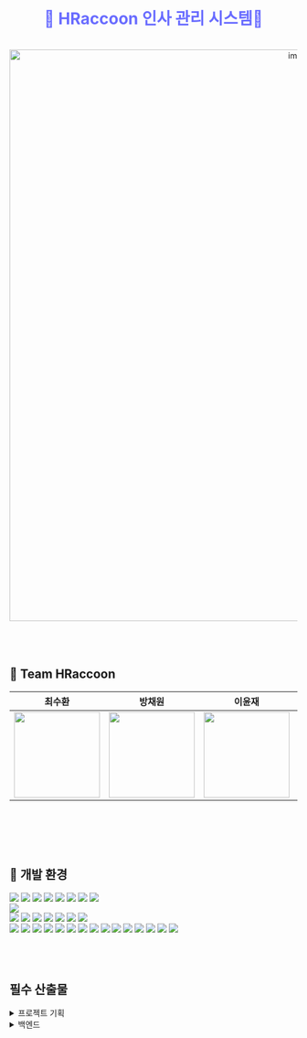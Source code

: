 <h1 align="center" style="color:#696CFF">
🦝 HRaccoon 인사 관리 시스템🦝
</h1>
<br>
<div align="center">
  <img src="https://github.com/beyond-sw-camp/be05-fin-4team-HRaccoon/assets/118799810/f59f5f56-0962-4e96-ac96-b336aa5fa5e5" width="1000" alt="image">
</div>
<br>
<br>
<br>

## 🦝 Team HRaccoon

<div align="center">

|                                                           **최수환**                                                            |                                                          **방채원**                                                           |                                                          **이윤재**                                                          |                                                         **정광수**                                                          |
| :-----------------------------------------------------------------------------------------------------------------------------: | :---------------------------------------------------------------------------------------------------------------------------: | :--------------------------------------------------------------------------------------------------------------------------: | :-------------------------------------------------------------------------------------------------------------------------: |
| [<img src="https://avatars.githubusercontent.com/u/105047091?v=4" height=150 width=150> <br/> ](https://github.com/OrangeVinyl) | [<img src="https://avatars.githubusercontent.com/u/118799810?v=4" height=150 width=150> <br/> ](https://github.com/chaewon02) | [<img src="https://avatars.githubusercontent.com/u/135799134?v=4" height=150 width=150> <br/> ](https://github.com/itsjaeya) | [<img src="https://avatars.githubusercontent.com/u/114909535?v=4" height=150 width=150> <br/> ](https://github.com/Jrhkdtn) |

</div>
<br>
<br>
<br>
<br>

## 🔨 개발 환경

<img src="https://img.shields.io/badge/spring-6DB33F?style=for-the-badge&logo=spring&logoColor=white" /> <img src="https://img.shields.io/badge/SpringBoot-6DB33F.svg?&style=for-the-badge&logo=SpringBoot&logoColor=white"/> <img src="https://img.shields.io/badge/SpringSecurity-6DB33F.svg?&style=for-the-badge&logo=SpringSecurity&logoColor=white"/> <img src="https://img.shields.io/badge/jwt-000000?style=for-the-badge&logo=Json Web Tokens&logoColor=purple"> <img src="https://img.shields.io/badge/gradle-02303A?style=for-the-badge&logo=gradle&logoColor=white" /> <img src="https://img.shields.io/badge/java-007396?style=for-the-badge&logo=java&logoColor=white" /> <img src="https://img.shields.io/badge/Redis-FF4438?style=for-the-badge&logo=Redis&logoColor=white" /> <img src="https://img.shields.io/badge/thymeleaf-005F0F?style=for-the-badge&logo=thymeleaf&logoColor=white" />
<br>
<img src="https://img.shields.io/badge/mariaDB-003545?style=for-the-badge&logo=mariaDB&logoColor=white" />
<br>
<img src="https://img.shields.io/badge/html5-E34F26?style=for-the-badge&logo=html5&logoColor=white"/>
<img src="https://img.shields.io/badge/JavaScript-F7DF1E?style=for-the-badge&logo=JavaScript&logoColor=white"/>
<img src="https://img.shields.io/badge/sass-CC6699?style=for-the-badge&logo=sass&logoColor=white" />
<img src="https://img.shields.io/badge/vite-646CFF?style=for-the-badge&logo=vite&logoColor=white" />
<img src="https://img.shields.io/badge/Vue.js-4FC08D?style=for-the-badge&logo=Vue.js&logoColor=white"/>
<img src="https://img.shields.io/badge/vue_router-4FC08D?style=for-the-badge&logo=Vue.js&logoColor=white"/>
<img src="https://img.shields.io/badge/vuetify-1867C0?style=for-the-badge&logo=vuetify&logoColor=white" />
<br>
<img src="https://img.shields.io/badge/awselasticloadbalancing-8C4FFF?&style=for-the-badge&logo=awselasticloadbalancing&logoColor=white"/> <img src="https://img.shields.io/badge/amazonec2-FF9900?&style=for-the-badge&logo=amazonec2&logoColor=white"/> <img src="https://img.shields.io/badge/amazons3-569A31?&style=for-the-badge&logo=amazons3&logoColor=white"/> <img src="https://img.shields.io/badge/amazonelasticache-C925D1?&style=for-the-badge&logo=amazonelasticache&logoColor=white"/> <img src="https://img.shields.io/badge/amazons3-569A31?&style=for-the-badge&logo=amazons3&logoColor=white"/> <img src="https://img.shields.io/badge/amazonroute53-8C4FFF?&style=for-the-badge&logo=amazonroute53&logoColor=white"/> <img src="https://img.shields.io/badge/amazonrds-527FFF?&style=for-the-badge&logo=amazonrds&logoColor=white"/> <img src="https://img.shields.io/badge/docker-2496ED?style=for-the-badge&logo=docker&logoColor=white">
<img src="https://img.shields.io/badge/git-F05032?style=for-the-badge&logo=git&logoColor=white"> <img src="https://img.shields.io/badge/github-181717?style=for-the-badge&logo=github&logoColor=white"> <img src="https://img.shields.io/badge/githubactions-2088FF?style=for-the-badge&logo=githubactions&logoColor=white"> <img src="https://img.shields.io/badge/slack-purple?style=for-the-badge&logo=slack&logoColor=white"> <img src="https://img.shields.io/badge/notion-000000?style=for-the-badge&logo=notion&logoColor=white"> <img src="https://img.shields.io/badge/jira-0052CC?&style=for-the-badge&logo=jira&logoColor=white"/> <img src="https://img.shields.io/badge/miro-050038?&style=for-the-badge&logo=miro&logoColor=white"/>
<br>
<br>
<br>
<br>

## 필수 산출물

<details>
    <summary>프로젝트 기획</summary>
    <details>
      <summary>프로젝트 기획서</summary>
      <div markdown="1">
        [Notion link](https://www.notion.so/10417178f25a46b897dba5413ed99462)
      </div>
    </details>

    <details>
      <summary>요구사항 정의서</summary>
      <div markdown="1">

        [요구사항 정의서](https://docs.google.com/spreadsheets/d/1PyX4EWiuSz4qTXAlm1Pf954udgMTVb1uU-Js72Z2eq0/edit?gid=1162915854#gid=1162915854)

        ![요구사항 정의서 사진](https://github.com/beyond-sw-camp/be05-fin-4team-HRaccoon/assets/114909535/94983912-3b32-4e54-a23e-6921582f6c01)

      </div>
    </details>


    <details>
      <summary>시스템 아키텍처</summary>
      <div markdown="1">

        [시스템 아키텍쳐](https://miro.com/app/board/uXjVKIne6v4=/?irclickid=zBQUZWxz3xyKTO2XI2WM00OXUkC0plXt5WOpwg0&utm_source=Linkbux&utm_medium=cpa&utm_campaign=&utm_affiliate_network=impact&irgwc=1)

        ![시스템 아키텍쳐 사진](https://github.com/beyond-sw-camp/be05-fin-4team-HRaccoon/assets/114909535/1b57b5d9-c523-47d8-9ee5-23aea06302ab)

      </div>
    </details>


    <details>
      <summary>WBS</summary>
      <div markdown="1">

       ![WBS](https://github.com/beyond-sw-camp/be05-fin-4team-HRaccoon/assets/114909535/d7088c44-a735-4b4a-be41-ff1f8829f2d6)

      </div>
    </details>

  <details>
    <summary>ERD</summary>
    <div markdown="1">

     ![ERD](https://github.com/beyond-sw-camp/be05-fin-4team-HRaccoon/assets/114909535/308a43a6-e042-458f-b1ab-1aa5db2fb147)


    </div>

  </details>

  <details>
    <summary>화면설계서</summary>
    <div markdown="1">

      [Figma link](https://www.figma.com/design/bgjsXCvavxi6TVbBWfTv1C/HRacoon?node-id=0-1&t=yfuiV7uJmmAxTOi6-0)


      ![화면설계서 사진](https://github.com/beyond-sw-camp/be05-fin-4team-HRaccoon/assets/114909535/607f2241-cd9c-4f76-8cb8-f439283556d2)

    </div>

  </details>

</details>

<details>
    <summary>백엔드</summary>
    <details>
      <summary>프로그램 사양서</summary>
      <div markdown="1">

        ![프로그램 사양서 사진](https://github.com/beyond-sw-camp/be05-fin-4team-HRaccoon/assets/118799810/4fccf1b3-abb8-431a-8fa6-2d6aae37fb05)

      </div>
    </details>

    <details>
      <summary>단위 테스트 결과서</summary>
      <div markdown="1">

        [link](https://docs.google.com/spreadsheets/d/1ygbGs2M_cQlwKpL4q6NIUGtBL-o7ZB14kv2fOpX-ZNs/edit?gid=0#gid=0)


        ![단위테스트](https://github.com/beyond-sw-camp/be05-fin-4team-HRaccoon/assets/114909535/2583c5dc-632e-421b-a525-5ecd0064bb30)

      </div>
    </details>

</details>

<details>
    <summary>프론트엔드</summary>
    <details>
      <summary>UI/UX 단위 테스트</summary>
      <div markdown="1">

        [link](https://docs.google.com/spreadsheets/d/1VSQjJUEdlO6nBmaV-3m8dyQCPhs8Wfo7WfTZittchdA/edit?gid=1162915854#gid=1162915854)


        ![UI/UX 단위테스트](https://github.com/beyond-sw-camp/be05-fin-4team-HRaccoon/assets/114909535/1f05df49-82c0-41e6-95f1-877226814a16)


      </div>

</details>

<details>
    <summary>시스템 통합</summary>
    <details>
      <summary>통합 테스트 결과서</summary>
      <div markdown="1">

        [link](https://docs.google.com/spreadsheets/d/1PyX4EWiuSz4qTXAlm1Pf954udgMTVb1uU-Js72Z2eq0/edit?gid=1162915854#gid=1162915854)


        ![통합 테스트 결과서](https://github.com/beyond-sw-camp/be05-fin-4team-HRaccoon/assets/114909535/75ae2546-9f11-4656-9f9a-02c1b0a83613)

      </div>
    </details>


    <details>
      <summary>CI/CD 계획서</summary>
      <div markdown="1">

        ![CI/CD 계획서](https://github.com/beyond-sw-camp/be05-fin-4team-HRaccoon/assets/114909535/ec255303-dd71-496d-836c-3ae129b9bf56)

      </div>
    </details>

</details>
    
</details>
